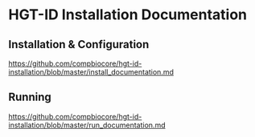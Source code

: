 # HGT-ID Installation Documentation

## Installation & Configuration

https://github.com/compbiocore/hgt-id-installation/blob/master/install_documentation.md

## Running

https://github.com/compbiocore/hgt-id-installation/blob/master/run_documentation.md

